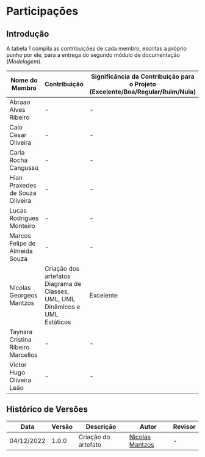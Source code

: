 # Participações

## Introdução

A tabela 1 compila as contribuições de cada membro, escritas a próprio punho por ele, para a entrega do segundo módulo de documentação (*Modelagem*).


| Nome do Membro                     | Contribuição                                                                  | Significância da Contribuição para o Projeto (Excelente/Boa/Regular/Ruim/Nula) |
|------------------------------------|-------------------------------------------------------------------------------|--------------------------------------------------------------------------------|
| Abraao Alves Ribeiro               | -                                                                             | -                                                                              |
| Caio Cesar Oliveira                | -                                                                             | -                                                                              |
| Carla Rocha Cangussú               | -                                                                             | -                                                                              |
| Hian Praxedes de Souza Oliveira    | -                                                                             | -                                                                              |
| Lucas Rodrigues Monteiro           | -                                                                             | -                                                                              |
| Marcos Felipe de Almeida Souza     | -                                                                             | -                                                                              |
| Nícolas Georgeos Mantzos           | Criação dos artefatos Diagrama de Classes, UML, UML Dinâmicos e UML Estáticos | Excelente                                                                      |
| Taynara Cristina Ribeiro Marcellos | -                                                                             | -                                                                              |
| Victor Hugo Oliveira Leão          | -                                                                             | -                                                                              |

## Histórico de Versões

| Data       | Versão | Descrição           | Autor                                         | Revisor |
|------------|  ----  |---------------------|-----------------------------------------------|---------|
| 04/12/2022 |  1.0.0 | Criação do artefato | [Nicolas Mantzos](https://github.com/ngm1450) | -       |